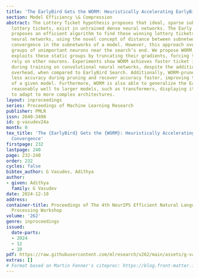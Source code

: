 ```yaml
---
title: 'The EarlyBird Gets the WORM: Heuristically Accelerating EarlyBird Convergence'
section: Model Efficiency \& Compression
abstract: The Lottery Ticket hypothesis proposes that ideal, sparse subnetworks, called
  lottery tickets, exist in untrained dense neural networks. The Early Bird hypothesis
  proposes an efficient algorithm to find these winning lottery tickets in convolutional
  neural networks, using the novel concept of distance between subnetworks to detect
  convergence in the subnetworks of a model. However, this approach overlooks unchanging
  groups of unimportant neurons near the search’s end. We propose WORM, a method that
  exploits these static groups by truncating their gradients, forcing the model to
  rely on other neurons. Experiments show WORM achieves faster ticket identification
  during training on convolutional neural networks, despite the additional computational
  overhead, when compared to EarlyBird Search. Additionally, WORM-pruned models lose
  less accuracy during pruning and recover accuracy faster, improving the robustness
  of a given model. Furthermore, WORM is also able to generalize the Early Bird hypothesis
  reasonably well to larger models, such as transformers, displaying its flexibility
  to adapt to more complex architectures.
layout: inproceedings
series: Proceedings of Machine Learning Research
publisher: PMLR
issn: 2640-3498
id: g-vasudev24a
month: 0
tex_title: 'The {EarlyBird} Gets the {WORM}: Heuristically Accelerating {EarlyBird}
  Convergence'
firstpage: 232
lastpage: 240
page: 232-240
order: 232
cycles: false
bibtex_author: G Vasudev, Adithya
author:
- given: Adithya
  family: G Vasudev
date: 2024-12-10
address:
container-title: Proceedings of The 4th NeurIPS Efficient Natural Language and Speech
  Processing Workshop
volume: '262'
genre: inproceedings
issued:
  date-parts:
  - 2024
  - 12
  - 10
pdf: https://raw.githubusercontent.com/mlresearch/v262/main/assets/g-vasudev24a/g-vasudev24a.pdf
extras: []
# Format based on Martin Fenner's citeproc: https://blog.front-matter.io/posts/citeproc-yaml-for-bibliographies/
---
```

